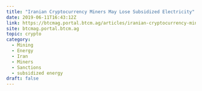 ```yaml
---
title: "Iranian Cryptocurrency Miners May Lose Subsidized Electricity"
date: 2019-06-11T16:43:12Z
link: https://btcmag.portal.btcm.ag/articles/iranian-cryptocurrency-miners-may-lose-subsidized-electricity/?utm_medium=RSS&utm_source=hune
site: btcmag.portal.btcm.ag
topic: crypto
category:
  - Mining
  - Energy
  - Iran
  - Miners
  - Sanctions
  - subsidized energy
draft: false
---
```

